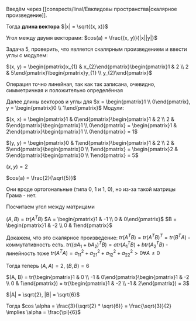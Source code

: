 Введём через [[conspects/linal/Евклидовы пространства|скалярное произведение]].

Тогда **длина вектора** $|x| = \sqrt{(x, x)}$

Угол между двумя векторами: $cos(a) = \frac{(x, y)}{|x||y|}$

Задача 5, проверить, что является скалярным произведением и ввести углы с модулем:

$(x, y) = \begin{pmatrix}x_{1} & x_{2}\end{pmatrix}\begin{pmatrix}1 & 2  \\ 2 & 5\end{pmatrix}\begin{pmatrix}y_{1} \\ y_{2}\end{pmatrix}$

Операция точно линейная, так как так записана, очевидно, симметричная и положительно определённая

Далее длины векторов и углы для $x = \begin{pmatrix}1 \\ 0\end{pmatrix}, y = \begin{pmatrix}0 \\ 1\end{pmatrix}$
Модули:

$(x, x) = \begin{pmatrix}1 & 0\end{pmatrix}\begin{pmatrix}1 & 2 \\ 2 & 5\end{pmatrix}\begin{pmatrix}1 \\ 0\end{pmatrix} = \begin{pmatrix}1 & 2\end{pmatrix}\begin{pmatrix}1  \\ 0\end{pmatrix} = 1$

$(y, y) = \begin{pmatrix}0 & 1\end{pmatrix}\begin{pmatrix}1 & 2 \\ 2 & 5\end{pmatrix}\begin{pmatrix}0 \\ 1\end{pmatrix} = \begin{pmatrix}2 & 5\end{pmatrix}\begin{pmatrix}0  \\ 1\end{pmatrix} = 5$

$(x, y) = 2$

$cos(a) = \frac{2}{\sqrt{5}}$

Они вроде ортогональные (типа 0, 1 и 1, 0), но из-за такой матрицы Грама - нет.

Посчитаем угол между матрицами

$(A, B) = tr(A^{T}B)$
$A = \begin{pmatrix}1 & -1 \\ 0 & 0\end{pmatrix}$
$B = \begin{pmatrix}1 & -2 \\ 0 & 1\end{pmatrix}$

Докажем, что это скалярное произведение:
$tr(A^{T}B) = tr(A^{T}B)^{T}= tr (B^{T}A)$ - коммутативность есть.
$tr((aA_{1} + bA_{2})^{T}B) = atr(A_{1}^{T}B) + btr(A_{2}^{T}B)$ - линейность тоже
$tr(A^{T}A) = a_{11}^{2} + a_{21}^{2} + a_{12}^{2} + a_{22}^{2} > 0 \forall A \ne 0$

Тогда теперь $(A, A) = 2$, $(B, B) = 6$

$(A, B) = tr(\begin{pmatrix}1 & 0 \\ -1 & 0\end{pmatrix}\begin{pmatrix}1 & -2 \\ 0 & 1\end{pmatrix}) = tr(\begin{pmatrix}1 & -2 \\ -1 & 2\end{pmatrix}) = 3$

$|A| = \sqrt{2}, |B| = \sqrt{6}$

Тогда $cos \alpha = \frac{3}{\sqrt{2} * \sqrt{6}} = \frac{\sqrt{3}}{2} \implies \alpha = \frac{\pi}{6}$




